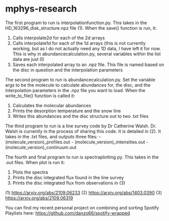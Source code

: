 # mphys-research

The first program to run is interpolationfunction.py.
  This takes in the HD_163296_disk_structure.npz file (1).
  When the save() function is run, it:
  1) Calls interpolate2d for each of the 2d arrays
  2) Calls interpolate1d for each of the 1d arrays (this is not currently working, but as I do not actually need any 1D data, I have left it for now. This is why in abundancecalculation.py, several variables within the list data are just 0)
  3) Saves each interpolated array to an .npz file. This file is named based on the disc in question and the interpolation parameters
       
The second program to run is abundancecalculation.py.
  Set the variable args to be the molecule to calculate abundances for, the disc, and the interpolation parameters in the .npz file you want to load.
  When the write_to_file() function is called it:
  1) Calculates the molecular abundances
  2) Prints the desorption temperature and the snow line
  3) Writes this abundances and the disc structure out to two .txt files
    
The third program to run is a line survey code by Dr Catherine Walsh.
  Dr. Walsh is currently in the process of sharing this code.
  It is detailed in (2).
  It takes in the .txt files, and outputs three files:
    - (molecule_version)_profiles.out
    - (molecule_version)_intensities.out
    - (molecule_version)_continuum.out
    
The fourth and final program to run is spectraplotting.py.
  This takes in the .out files.
  When plot is run it:
  1) Plots the spectra
  2) Prints the disc integrated flux found in the line survey
  3) Prints the disc integrated flux from observations in (3)

(1) https://arxiv.org/abs/2109.06233
(2) https://arxiv.org/abs/1403.0390
(3) https://arxiv.org/abs/2109.06319



You can find my recent personal project on combining and sorting Spotify Playlists here: 
https://github.com/danzo66/spotify-wrapped
